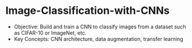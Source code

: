 # Image-Classification-with-CNNs

- Objective: Build and train a CNN to classify images from a dataset such as CIFAR-10 or ImageNet, etc.
- Key Concepts: CNN architecture, data augmentation, transfer learning

